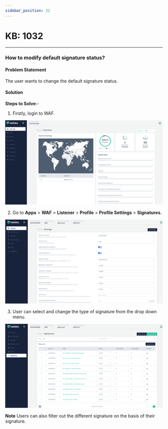 ```yaml
---
sidebar_position: 32
---
```


# KB: 1032
-----------

### **How to modify default signature status?**

#### **Problem Statement**

The user wants to change the default signature status.

#### **Solution**

**Steps to Solve**:-

1. Firstly, login to WAF.

![kb-1032](/img/waf/kb/v2/overview_kb_1032_1.png)

2. Go to **Apps** > **WAF** > **Listener** > **Profile** > **Profile Settings** > **Signatures**.

![kb-1032](/img/waf/kb/v2/settings_kb_1032_2.png)

3. User can select and change the type of signature from the drop down menu.

![kb-1032](/img/waf/kb/v2/signature_kb_1032_3.png)

**Note**  Users can also filter out the different signature on the basis of their signature.
